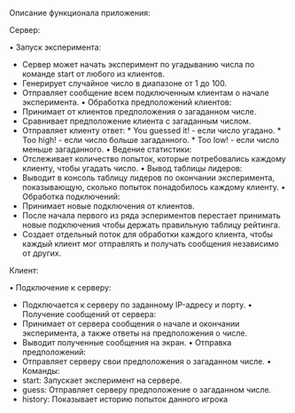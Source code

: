 Описание функционала приложения:

Сервер:

•  Запуск эксперимента:
  *  Сервер может начать эксперимент по угадыванию числа по команде start от любого из клиентов.
  *  Генерирует случайное число в диапазоне от 1 до 100.
  *  Отправляет сообщение всем подключенным клиентам о начале эксперимента.
•  Обработка предположений клиентов:
  *  Принимает от клиентов предположения о загаданном числе.
  *  Сравнивает предположение клиента с загаданным числом.
  *  Отправляет клиенту ответ:
    *  You guessed it! - если число угадано.
    *  Too high! - если число больше загаданного.
    *  Too low! - если число меньше загаданного.
•  Ведение статистики:
  *  Отслеживает количество попыток, которые потребовались каждому клиенту, чтобы угадать число.
•  Вывод таблицы лидеров:
  *  Выводит в консоль таблицу лидеров по окончании эксперимента, показывающую, сколько попыток понадобилось каждому клиенту.
•  Обработка подключений:
  *  Принимает новые подключения от клиентов.
  *  После начала первого из ряда эспериментов перестает принимать новые подключения чтобы держать правильную таблицу рейтинга.
  *  Создает отдельный поток для обработки каждого клиента, чтобы каждый клиент мог отправлять и получать сообщения независимо от других.

Клиент:

•  Подключение к серверу:
  *  Подключается к серверу по заданному IP-адресу и порту.
•  Получение сообщений от сервера:
  *  Принимает от сервера сообщения о начале и окончании эксперимента, а также ответы на предположения о числе.
  *  Выводит полученные сообщения на экран.
•  Отправка предположений:
  *  Отправляет серверу свои предположения о загаданном числе.
•  Команды:
  *  start: Запускает эксперимент на сервере.
  *  guess: Отправляет серверу предположение о загаданном числе.
  *  history: Показывает историю попыток данного игрока
